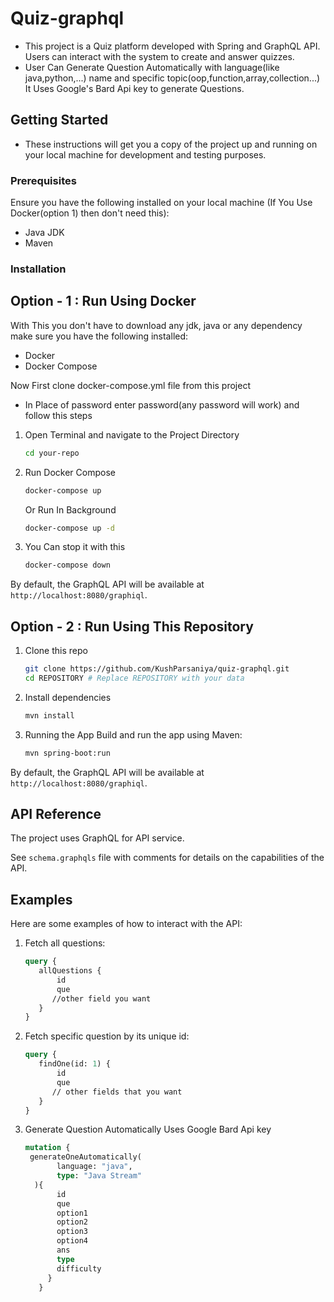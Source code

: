 # Quiz-graphql

* This project is a Quiz platform developed with Spring and GraphQL API. Users can interact with the system to create and answer quizzes.
* User Can Generate Question Automatically with language(like java,python,...) name and specific topic(oop,function,array,collection...) It Uses Google's Bard Api key to 
 generate Questions.

## Getting Started

* These instructions will get you a copy of the project up and running on your local machine for development and testing purposes.

### Prerequisites

Ensure you have the following installed on your local machine
(If You Use Docker(option 1) then don't need this):

* Java JDK
* Maven

### Installation

## Option - 1 : Run Using Docker

With This you don't have to download any jdk, java or any dependency
make sure you have the following installed:
- Docker
- Docker Compose

Now First clone docker-compose.yml file from this project
- In Place of password enter password(any password will work)
and follow this steps


1. Open Terminal and navigate to the Project Directory
   ```bash
   cd your-repo
   ```

2. Run Docker Compose
   ```bash
   docker-compose up
   ```

   Or Run In Background
   ```bash
   docker-compose up -d
   ```

3. You Can stop it with this
   ```bash
   docker-compose down
   ```
By default, the GraphQL API will be available at `http://localhost:8080/graphiql`.

## Option - 2 : Run Using This Repository

1. Clone this repo
   ```bash
   git clone https://github.com/KushParsaniya/quiz-graphql.git
   cd REPOSITORY # Replace REPOSITORY with your data
   ```

2. Install dependencies 
   ```bash
   mvn install
   ```

3. Running the App
   Build and run the app using Maven:
   ```bash
   mvn spring-boot:run
   ```

By default, the GraphQL API will be available at `http://localhost:8080/graphiql`.

## API Reference

The project uses GraphQL for API service. 

See `schema.graphqls` file with comments for details on the capabilities of the API.


## Examples 

Here are some examples of how to interact with the API:

1. Fetch all questions:
    ```graphql
    query {
       allQuestions {
           id
           que
          //other field you want
       }
    }
    ```

2. Fetch specific question by its unique id:
    ```graphql
    query {
       findOne(id: 1) {
           id
           que
          // other fields that you want
       }
    }
    ```
3. Generate Question Automatically Uses Google Bard Api key
   ```graphql
   mutation {
    generateOneAutomatically(
          language: "java",
          type: "Java Stream"
     ){
          id
          que
          option1
          option2
          option3
          option4
          ans
          type
          difficulty
        }   
      }
   ```
   
